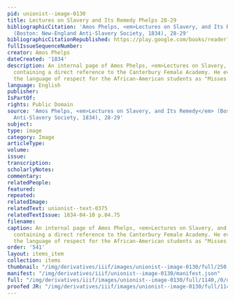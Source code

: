 ```yaml
---
pid: unionist--image-0130
title: Lectures on Slavery and Its Remedy Phelps 28-29
bibliographicCitation: 'Amos Phelps, <em>Lectures on Slavery, and Its Remedy</em>
  (Boston: New-England Anti-Slavery Society, 1834), 28-29'
bibliographicCitationRepublished: https://play.google.com/books/reader?id=gwMxK1sHL90C&pg=GBS.PP22&hl=en
fullIssueSequenceNumber: 
creator: Amos Phelps
dateCreated: '1834'
description: An internal page of Amos Phelps, <em>Lectures on Slavery, and Its Remedy</em>,
  containing a direct reference to the Canterbury Female Academy. He even repeats
  the language of respect for the African-American students as "Misses."
language: English
publisher: 
IsPartOf: 
rights: Public Domain
source: 'Amos Phelps, <em>Lectures on Slavery, and Its Remedy</em> (Boston: New-England
  Anti-Slavery Society, 1834), 28-29'
subject: 
type: image
category: Image
articleType: 
volume: 
issue: 
transcription: 
scholarlyNotes: 
commentary: 
relatedPeople: 
featured: 
repeated: 
relatedImage: 
relatedText: unionist--text-0375
relatedTextIssue: 1834-04-10 p.04.75
filename: 
caption: An internal page of Amos Phelps, <em>Lectures on Slavery, and Its Remedy</em>,
  containing a direct reference to the Canterbury Female Academy. He even repeats
  the language of respect for the African-American students as "Misses."
order: '541'
layout: items_item
collection: items
thumbnail: "/img/derivatives/iiif/images/unionist--image-0130/full/250,/0/default.jpg"
manifest: "/img/derivatives/iiif/unionist--image-0130/manifest.json"
full: "/img/derivatives/iiif/images/unionist--image-0130/full/1140,/0/default.jpg"
proofed JR: "/img/derivatives/iiif/images/unionist--image-0130/full/1140,/0/default.jpg"
---
```


